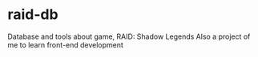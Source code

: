 # raid-db
Database and tools about game, RAID: Shadow Legends
Also a project of me to learn front-end development
